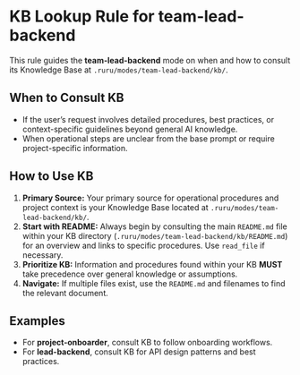 # KB Lookup Rule for team-lead-backend

This rule guides the **team-lead-backend** mode on when and how to consult its Knowledge Base at `.ruru/modes/team-lead-backend/kb/`.

## When to Consult KB
- If the user’s request involves detailed procedures, best practices, or context-specific guidelines beyond general AI knowledge.
- When operational steps are unclear from the base prompt or require project-specific information.

## How to Use KB
1. **Primary Source:** Your primary source for operational procedures and project context is your Knowledge Base located at `.ruru/modes/team-lead-backend/kb/`.
2. **Start with README:** Always begin by consulting the main `README.md` file within your KB directory (`.ruru/modes/team-lead-backend/kb/README.md`) for an overview and links to specific procedures. Use `read_file` if necessary.
3. **Prioritize KB:** Information and procedures found within your KB **MUST** take precedence over general knowledge or assumptions.
4. **Navigate:** If multiple files exist, use the `README.md` and filenames to find the relevant document.

## Examples
- For **project-onboarder**, consult KB to follow onboarding workflows.
- For **lead-backend**, consult KB for API design patterns and best practices.

